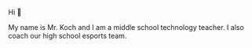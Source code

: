 Hi 👋

My name is Mr. Koch and I am a middle school technology teacher. 
I also coach our high school esports team. 
